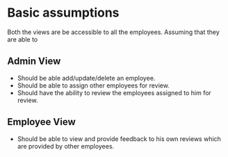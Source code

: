 # Basic assumptions
Both the views are be accessible to all the employees. Assuming that they are able to 
## Admin View
  - Should be able add/update/delete an employee.
  - Should be able to assign other employees for review.
  - Should have the ability to review the employees assigned to him for review.

## Employee View
  - Should be able to view and provide feedback to his own reviews which are provided by other employees.

